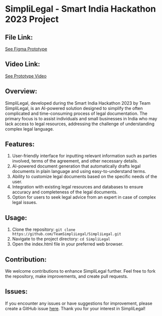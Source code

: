 # SimpliLegal - Smart India Hackathon 2023 Project

## File Link: 

[See Figma Prototype](https://www.figma.com/file/5QWWdnL4N0qX7jYEsxIJv1/Team-SimpliLegal?type=design&node-id=0%3A1&mode=design&t=qur8RtnYIr01WKpl-1)

## Video Link: 

[See Prototype Video](https://drive.google.com/file/d/1FmQARtgjQAO0Aiy9XxPXImnx8PHLP7se/view?usp=sharing)

## Overview:

SimpliLegal, developed during the Smart India Hackathon 2023 by Team SimpliLegal, is an AI-powered solution designed to simplify the often complicated and time-consuming process of legal documentation. The primary focus is to assist individuals and small businesses in India who may lack access to legal resources, addressing the challenge of understanding complex legal language.

## Features:

1. User-friendly interface for inputting relevant information such as parties involved,
terms of the agreement, and other necessary details.
2. AI-powered document generation that automatically drafts legal documents in plain
language and using easy-to-understand terms.
3. Ability to customize legal documents based on the specific needs of the user.
4. Integration with existing legal resources and databases to ensure accuracy and
completeness of the legal documents.
5. Option for users to seek legal advice from an expert in case of complex legal
issues.


## Usage:

1. Clone the repository: `git clone https://github.com/TeamSimpliLegal/SimpliLegal.git`
2. Navigate to the project directory: `cd SimpliLegal`
3. Open the index.html file in your preferred web browser.

## Contribution:

We welcome contributions to enhance SimpliLegal further. Feel free to fork the repository, make improvements, and create pull requests.

## Issues:

If you encounter any issues or have suggestions for improvement, please create a GitHub issue [here](https://github.com/TeamSimpliLegal/SimpliLegal/issues).
Thank you for your interest in SimpliLegal!


